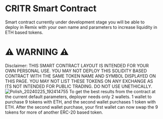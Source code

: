 # CRITR Smart Contract
Smart contract currently under development stage you will be able to deploy in Remix with your own name and parameters to increase liquidity in ETH based tokens.
# ⚠️ WARNING ⚠️ 
Disclaimer:
THIS SMART CONTRACT LAYOUT IS INTENDED FOR YOUR OWN PERSONAL USE. YOU MAY NOT DEPLOY THIS SOLIDITY BASED CONTRACT WITH THE SAME TOKEN NAME AND SYMBOL DISPLAYED ON THIS PAGE. YOU MAY NOT LIST THESE TOKENS ON ANY EXCHANGE AS ITS NOT INTENDED FOR PUBLIC TRADING. DO NOT USE UNETHICALLY. 
![Polish_20240225_192414755](https://github.com/taurusloathe/CRITR-Token/assets/110080228/2343bf36-819d-4651-b169-b8cdf7caa281)
To get the best results from the contract at the current default parameters, deployer needs only 2 wallets. 1 wallet to purchase 9 tokens with ETH, and the second wallet purchases 1 token with ETH. After the second wallet purchase, your first wallet can now swap the 9 tokens for more of another ERC-20 based token.
